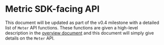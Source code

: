 # Metric SDK-facing API

<!-- toc -->
<!-- tocstop -->

This document will be updated as part of the v0.4 milestone with a
detailed list of `Meter` API functions.  These functions are given a
high-level description in the [overview document](api-metrics.md) and
this document will simply give details on the `Meter` API.
